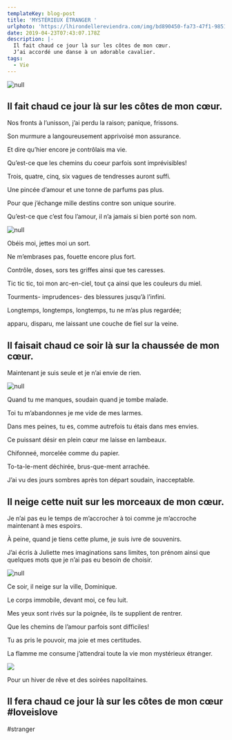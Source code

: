 ```yaml
---
templateKey: blog-post
title: 'MYSTÉRIEUX ÉTRANGER '
urlphoto: 'https://lhirondellereviendra.com/img/bd890450-fa73-47f1-9851-7f3ad0ffb1e9.png'
date: 2019-04-23T07:43:07.178Z
description: |-
  Il fait chaud ce jour là sur les côtes de mon cœur.
  J’ai accordé une danse à un adorable cavalier.
tags:
  - Vie
---
```

![null](/img/d9927cec-24d4-496e-b4d3-53e30cab6c51.png)

## Il fait chaud ce jour là sur les côtes de mon cœur.

Nos fronts à l’unisson, j’ai perdu la raison; panique, frissons.

Son murmure a langoureusement apprivoisé mon assurance.

Et dire qu’hier encore je contrôlais ma vie. 

Qu’est-ce que les chemins du coeur parfois sont imprévisibles! 

Trois, quatre, cinq, six vagues de tendresses auront suffi. 

Une pincée d’amour et une tonne de parfums pas plus.

Pour que j’échange mille destins contre son unique sourire.

Qu’est-ce que c’est fou l’amour, il n’a jamais si bien porté son nom. 

![null](/img/11c3c6aa-0be7-4d1c-bbb5-755bab7616d4.png)

Obéis moi, jettes moi un sort.

Ne m’embrases pas, fouette encore plus fort.

 Contrôle, doses, sors tes griffes ainsi que tes caresses.

Tic tic tic, toi mon arc-en-ciel, tout ça ainsi que les couleurs du miel.

Tourments- imprudences- des blessures jusqu’à l’infini.

Longtemps, longtemps, longtemps, tu ne m’as plus regardée; 

apparu, disparu, me laissant une couche de fiel sur la veine.

## Il faisait chaud ce soir là sur la chaussée de mon cœur.

Maintenant je suis seule et je n’ai envie de rien. 

![null](/img/50554466_236645003929504_8709807348274692096_n.jpg)

Quand tu me manques, soudain quand je tombe malade.

Toi tu m’abandonnes je me vide de mes larmes.

Dans mes peines, tu es, comme autrefois tu étais dans mes envies.

Ce puissant désir en plein cœur me laisse en lambeaux.

Chifonneé, morcelée comme du papier.

To-ta-le-ment déchirée, brus-que-ment arrachée.

J’ai vu des jours sombres après ton départ soudain, inacceptable.

## Il neige cette nuit sur les morceaux de mon cœur.

Je n’ai pas eu le temps de m’accrocher à toi comme je m’accroche maintenant à mes espoirs.

À peine, quand je tiens cette plume, je suis ivre de souvenirs.

J’ai écris à Juliette mes imaginations sans limites, ton prénom ainsi que quelques mots que je n’ai pas eu besoin de choisir.

![null](/img/387af87a-f35e-440f-a1a2-62560670d7e5.png)

Ce soir, il neige sur la ville, Dominique.

Le corps immobile, devant moi, ce feu luit.

Mes yeux sont rivés sur la poignée, ils te supplient de rentrer.

Que les chemins de l’amour parfois sont difficiles!

Tu as pris le pouvoir, ma joie et mes certitudes.

La flamme me consume j’attendrai toute la vie mon mystérieux étranger.

![](/img/40333e36-bd12-4edb-8e2e-5ce25748db8e.png)

 Pour un hiver de rêve et des soirées napolitaines.

## Il fera chaud ce jour là sur les côtes de mon cœur #loveislove

\#stranger
